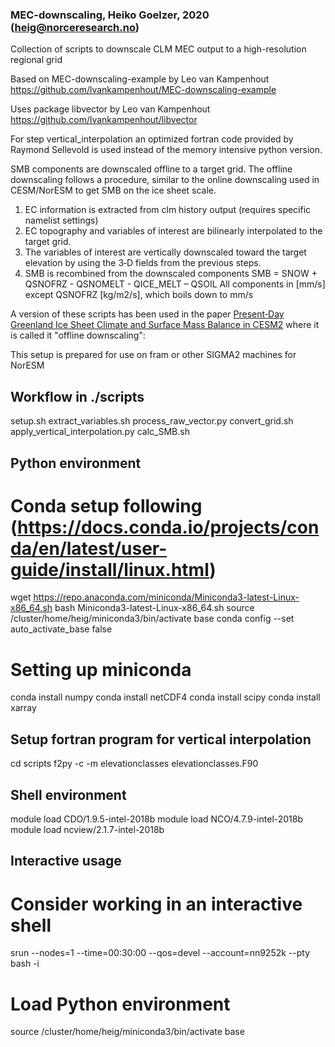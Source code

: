 ### MEC-downscaling, Heiko Goelzer, 2020 (heig@norceresearch.no)
Collection of scripts to downscale CLM MEC output to a high-resolution regional grid

Based on MEC-downscaling-example by Leo van Kampenhout
https://github.com/lvankampenhout/MEC-downscaling-example

Uses package libvector by Leo van Kampenhout
https://github.com/lvankampenhout/libvector

For step vertical_interpolation an optimized fortran code provided by Raymond Sellevold is used instead of the memory intensive python version.

SMB components are downscaled offline to a target grid. The offline downscaling follows a procedure, similar to the online downscaling used in CESM/NorESM to get SMB on the ice sheet scale. 
1. EC information is extracted from clm history output (requires specific namelist settings)
2. EC topography and variables of interest are bilinearly interpolated to the target grid. 
3. The variables of interest are vertically downscaled toward the target elevation by using the 3‐D fields from the previous steps. 
4. SMB is recombined from the downscaled components
SMB = SNOW + QSNOFRZ - QSNOMELT - QICE_MELT – QSOIL
All components in [mm/s] except QSNOFRZ [kg/m2/s], which boils down to mm/s

A version of these scripts has been used in the paper [Present‐Day Greenland Ice Sheet Climate and Surface Mass Balance in CESM2](doi.org/10.1029/2019JF005318) where it is called it "offline downscaling": 

This setup is prepared for use on fram or other SIGMA2 machines for NorESM

## Workflow in ./scripts

setup.sh
extract_variables.sh
process_raw_vector.py
convert_grid.sh
apply_vertical_interpolation.py
calc_SMB.sh


## Python environment

# Conda setup following (https://docs.conda.io/projects/conda/en/latest/user-guide/install/linux.html)

wget https://repo.anaconda.com/miniconda/Miniconda3-latest-Linux-x86_64.sh
bash Miniconda3-latest-Linux-x86_64.sh
source /cluster/home/heig/miniconda3/bin/activate base
conda config --set auto_activate_base false

# Setting up miniconda
conda install numpy
conda install netCDF4
conda install scipy
conda install xarray


## Setup fortran program for vertical interpolation 
cd scripts
f2py -c -m elevationclasses elevationclasses.F90
 

## Shell environment

module load CDO/1.9.5-intel-2018b
module load NCO/4.7.9-intel-2018b
module load ncview/2.1.7-intel-2018b


## Interactive usage
# Consider working in an interactive shell
srun --nodes=1 --time=00:30:00 --qos=devel --account=nn9252k --pty bash -i

# Load Python environment
source /cluster/home/heig/miniconda3/bin/activate base


